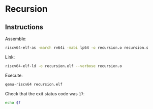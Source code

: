 # Recursion

## Instructions

Assemble:

```sh
riscv64-elf-as -march rv64i -mabi lp64 -o recursion.o recursion.s
```

Link:

```sh
riscv64-elf-ld -o recursion.elf --verbose recursion.o
```

Execute:

```sh
qemu-riscv64 recursion.elf
```

Check that the exit status code was `17`:

```sh
echo $?
```
